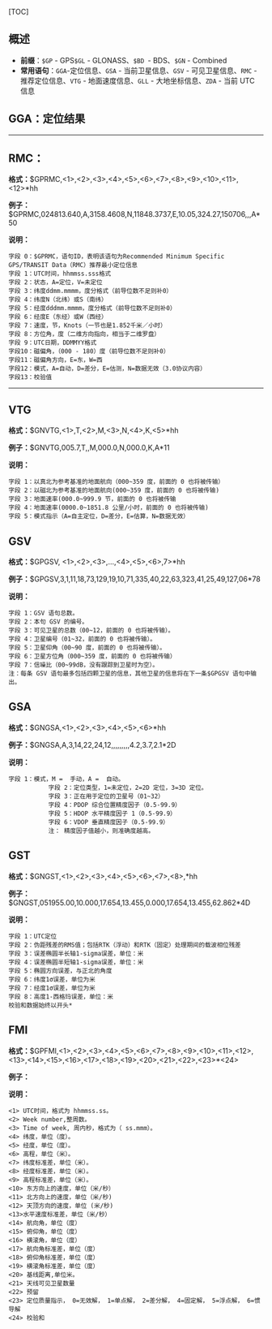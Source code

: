 [TOC]

## 概述

* **前缀**：`$GP` - GPS`$GL` - GLONASS、`$BD `- BDS、`$GN` - Combined
* **常用语句**：`GGA`-定位信息、`GSA` - 当前卫星信息、`GSV` - 可见卫星信息、`RMC` - 推荐定位信息、`VTG` - 地面速度信息、`GLL` - 大地坐标信息、`ZDA` - 当前 UTC 信息







## GGA：定位结果







---

## RMC：

**格式：**$GPRMC,<1>,<2>,<3>,<4>,<5>,<6>,<7>,<8>,<9>,<10>,<11>,<12>*hh<CR><LF>

**例子：** $GPRMC,024813.640,A,3158.4608,N,11848.3737,E,10.05,324.27,150706,,,A*50

**说明：**

```text
字段 0：$GPRMC，语句ID，表明该语句为Recommended Minimum Specific GPS/TRANSIT Data（RMC）推荐最小定位信息
字段 1：UTC时间，hhmmss.sss格式
字段 2：状态，A=定位，V=未定位
字段 3：纬度ddmm.mmmm，度分格式（前导位数不足则补0）
字段 4：纬度N（北纬）或S（南纬）
字段 5：经度dddmm.mmmm，度分格式（前导位数不足则补0）
字段 6：经度E（东经）或W（西经）
字段 7：速度，节，Knots（一节也是1.852千米／小时）
字段 8：方位角，度（二维方向指向，相当于二维罗盘）
字段 9：UTC日期，DDMMYY格式
字段10：磁偏角，（000 - 180）度（前导位数不足则补0）
字段11：磁偏角方向，E=东，W=西
字段12：模式，A=自动，D=差分，E=估测，N=数据无效（3.0协议内容）
字段13：校验值
```

---

## VTG

**格式：**$GNVTG,<1>,T,<2>,M,<3>,N,<4>,K,<5>*hh<CR><LF>

**例子：**$GNVTG,005.7,T,,M,000.0,N,000.0,K,A*11

**说明：**

```text
字段 1：以真北为参考基准的地面航向（000~359 度，前面的 0 也将被传输）
字段 2：以磁北为参考基准的地面航向(000~359 度，前面的 0 也将被传输)
字段 3：地面速率(000.0~999.9 节，前面的 0 也将被传输   
字段 4：地面速率(0000.0~1851.8 公里/小时，前面的 0 也将被传输)
字段 5：模式指示（A=自主定位，D=差分，E=估算，N=数据无效）
```

## GSV

**格式：**$GPGSV, <1>,<2>,<3>,...,<4>,<5>,<6>,7>*hh<CR><LF>

**例子：**$GPGSV,3,1,11,18,73,129,19,10,71,335,40,22,63,323,41,25,49,127,06*78

**说明：**

```text
字段 1：GSV 语句总数。
字段 2：本句 GSV 的编号。
字段 3：可见卫星的总数（00~12，前面的 0 也将被传输）。
字段 4：卫星编号（01~32，前面的 0 也将被传输）。
字段 5：卫星仰角（00~90 度，前面的 0 也将被传输）。
字段 6：卫星方位角（000~359 度，前面的 0 也将被传输）
字段 7：信噪比（00~99dB，没有跟踪到卫星时为空）。
注：每条 GSV 语句最多包括四颗卫星的信息，其他卫星的信息将在下一条$GPGSV 语句中输出。
```

## GSA

**格式：**$GNGSA,<1>,<2>,<3>,<4>,<5>,<6>*hh<CR><LF>

**例子：**$GNGSA,A,3,14,22,24,12,,,,,,,,,4.2,3.7,2.1*2D

**说明：**

```text
字段 1：模式，M =  手动，A =  自动。
           字段 2：定位类型，1=未定位，2=2D 定位，3=3D 定位。
           字段 3：正在用于定位的卫星号（01~32）
           字段 4：PDOP 综合位置精度因子（0.5-99.9）
           字段 5：HDOP 水平精度因子 1（0.5-99.9）
           字段 6：VDOP 垂直精度因子（0.5-99.9）
           注： 精度因子值越小，则准确度越高。
```

## GST

**格式：**$GNGST,<1>,<2>,<3>,<4>,<5>,<6>,<7>,<8>,*hh<CR><LF>

**例子：**$GNGST,051955.00,10.000,17.654,13.455,0.000,17.654,13.455,62.862*4D

**说明：**

```text
字段 1：UTC定位
字段 2：伪距残差的RMS值；包括RTK（浮动）和RTK（固定）处理期间的载波相位残差
字段 3：误差椭圆半长轴1-sigma误差，单位：米
字段 4：误差椭圆半短轴1-sigma误差，单位：米
字段 5：椭圆方向误差，与正北的角度
字段 6：纬度1σ误差，单位为米
字段 7：经度1σ误差，单位为米
字段 8：高度1-西格玛误差，单位：米
校验和数据始终以开头*
```

## FMI

**格式：**$GPFMI,<1>,<2>,<3>,<4>,<5>,<6>,<7>,<8>,<9>,<10>,<11>,<12>,<13>,<14>,<15>,<16>,<17>,<18>,<19>,<20>,<21>,<22>,<23>*<24><CR><LF>

**例子：**

**说明：**

```text
<1> UTC时间，格式为 hhmmss.ss。
<2> Week number,整周数。
<3> Time of week, 周内秒，格式为（ ss.mmm）。
<4> 纬度，单位（度）。
<5> 经度，单位（度）。
<6> ⾼程，单位（⽶）。
<7> 纬度标准差，单位（⽶）。
<8> 经度标准差，单位（⽶）。
<9> ⾼程标准差，单位（⽶）。
<10> 东⽅向上的速度，单位（⽶/秒）
<11> 北⽅向上的速度，单位（⽶/秒)
<12> 天顶⽅向的速度，单位 (⽶/秒)
<13>⽔平速度标准差，单位（⽶/秒）
<14> 航向⻆，单位（度）
<15> 俯仰⻆，单位（度）
<16> 横滚⻆，单位（度）
<17> 航向⻆标准差，单位（度）
<18> 俯仰⻆标准差，单位（度）
<19> 横滚⻆标准差，单位（度）
<20> 基线距离,单位⽶。
<21> 天线可⻅卫星数量
<22> 预留
<23> 定位质量指示， 0=⽆效解， 1=单点解， 2=差分解， 4=固定解， 5=浮点解， 6=惯导解
<24> 校验和
```
